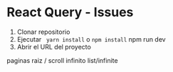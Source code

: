 # React Query - Issues

1. Clonar repositorio
2. Ejecutar ``` yarn install``` o ```npm install``` npm run dev
3. Abrir el URL del proyecto

paginas 
raiz /
scroll infinito list/infinite


